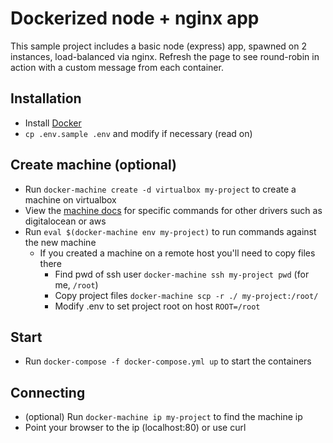# Dockerized node + nginx app

This sample project includes a basic node (express) app, spawned on 2 instances, load-balanced via nginx. Refresh the page to see round-robin in action with a custom message from each container.

## Installation

* Install [Docker](https://docs.docker.com/docker-for-mac/install/)
* `cp .env.sample .env` and modify if necessary (read on)

## Create machine (optional)

* Run `docker-machine create -d virtualbox my-project` to create a machine on virtualbox
* View the [machine docs](https://docs.docker.com/v17.12/machine/drivers/) for specific commands for other drivers such as digitalocean or aws
* Run `eval $(docker-machine env my-project)` to run commands against the new machine
  - If you created a machine on a remote host you'll need to copy files there
    * Find pwd of ssh user `docker-machine ssh my-project pwd` (for me, `/root`)
    * Copy project files `docker-machine scp -r ./ my-project:/root/`
    * Modify .env to set project root on host `ROOT=/root`

## Start

* Run `docker-compose -f docker-compose.yml up` to start the containers

## Connecting

* (optional) Run `docker-machine ip my-project` to find the machine ip
* Point your browser to the ip (localhost:80) or use curl
